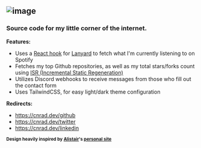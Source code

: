 ![image](https://user-images.githubusercontent.com/83192247/167336030-6527f872-1af3-4b0d-a9de-0f136b42ed6c.png)
------------

### **Source code for my little corner of the internet.**

**Features:**
- Uses a [React hook](https://github.com/alii/use-lanyard) for [Lanyard](https://github.com/Phineas/lanyard) to fetch what I'm currently listening to on Spotify
- Fetches my top Github repositories, as well as my total stars/forks count using [ISR (Incremental Static Regeneration)](https://nextjs.org/docs/basic-features/data-fetching/incremental-static-regeneration)
- Utilizes Discord webhooks to receive messages from those who fill out the contact form
- Uses TailwindCSS, for easy light/dark theme configuration

**Redirects:**
- https://cnrad.dev/github
- https://cnrad.dev/twitter
- https://cnrad.dev/linkedin


<sub>**Design heavily inspired by [Alistair](https://github.com/alii)'s [personal site](https://alistair.sh)**</sub>
